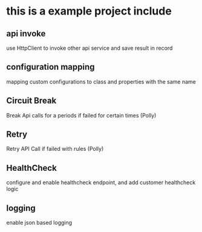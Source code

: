 ﻿# this is a example project include
## api invoke
use HttpClient to invoke other api service and save result in record

## configuration mapping
mapping custom configurations to class and properties with the same name

## Circuit Break
Break Api calls for a periods if failed for certain times (Polly)

## Retry
Retry API Call if failed with rules (Polly)

## HealthCheck
configure and enable healthcheck endpoint, and add customer healthcheck logic

## logging
enable json based logging